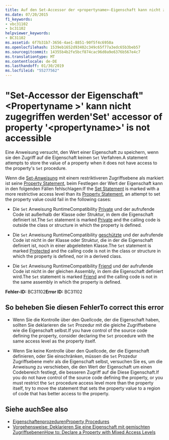 ```yaml
---
title: Auf den Set-Accessor der <propertyname>-Eigenschaft kann nicht zugegriffen werden.
ms.date: 07/20/2015
f1_keywords:
- vbc31102
- bc31102
helpviewer_keywords:
- BC31102
ms.assetid: 6f7b31b7-3656-4ae1-8851-90f5f4c6950a
ms.openlocfilehash: 1539eb1652d93402c349c65f77a3edc65b3beb57
ms.sourcegitcommit: 14355b4b2fe5bcf874cac96d0a9e6376b567e4c7
ms.translationtype: MT
ms.contentlocale: de-DE
ms.lasthandoff: 01/30/2019
ms.locfileid: "55277562"
---
```

# <a name="set-accessor-of-property-propertyname-is-not-accessible"></a><span data-ttu-id="bcb78-102">"Set-Accessor der Eigenschaft"\<Propertyname >' kann nicht zugegriffen werden</span><span class="sxs-lookup"><span data-stu-id="bcb78-102">'Set' accessor of property '\<propertyname>' is not accessible</span></span>
<span data-ttu-id="bcb78-103">Eine Anweisung versucht, den Wert einer Eigenschaft zu speichern, wenn sie den Zugriff auf die Eigenschaft keinen `Set` Verfahren.</span><span class="sxs-lookup"><span data-stu-id="bcb78-103">A statement attempts to store the value of a property when it does not have access to the property's `Set` procedure.</span></span>  
  
 <span data-ttu-id="bcb78-104">Wenn die [Set-Anweisung](../../../visual-basic/language-reference/statements/set-statement.md) mit einem restriktiveren Zugriffsebene als markiert ist seine [Property Statement](../../../visual-basic/language-reference/statements/property-statement.md), beim Festlegen der Wert der Eigenschaft kann in den folgenden Fällen fehlschlagen:</span><span class="sxs-lookup"><span data-stu-id="bcb78-104">If the [Set Statement](../../../visual-basic/language-reference/statements/set-statement.md) is marked with a more restrictive access level than its [Property Statement](../../../visual-basic/language-reference/statements/property-statement.md), an attempt to set the property value could fail in the following cases:</span></span>  
  
-   <span data-ttu-id="bcb78-105">Die `Set` Anweisung RuntimeCompatibility [Private](../../../visual-basic/language-reference/modifiers/private.md) und der aufrufende Code ist außerhalb der Klasse oder Struktur, in dem die Eigenschaft definiert ist.</span><span class="sxs-lookup"><span data-stu-id="bcb78-105">The `Set` statement is marked [Private](../../../visual-basic/language-reference/modifiers/private.md) and the calling code is outside the class or structure in which the property is defined.</span></span>  
  
-   <span data-ttu-id="bcb78-106">Die `Set` Anweisung RuntimeCompatibility [geschützte](../../../visual-basic/language-reference/modifiers/protected.md) und der aufrufende Code ist nicht in der Klasse oder Struktur, die in der die Eigenschaft definiert ist, noch in einer abgeleiteten Klasse.</span><span class="sxs-lookup"><span data-stu-id="bcb78-106">The `Set` statement is marked [Protected](../../../visual-basic/language-reference/modifiers/protected.md) and the calling code is not in the class or structure in which the property is defined, nor in a derived class.</span></span>  
  
-   <span data-ttu-id="bcb78-107">Die `Set` Anweisung RuntimeCompatibility [Friend](../../../visual-basic/language-reference/modifiers/friend.md) und der aufrufende Code ist nicht in der gleichen Assembly, in dem die Eigenschaft definiert wird.</span><span class="sxs-lookup"><span data-stu-id="bcb78-107">The `Set` statement is marked [Friend](../../../visual-basic/language-reference/modifiers/friend.md) and the calling code is not in the same assembly in which the property is defined.</span></span>  
  
 <span data-ttu-id="bcb78-108">**Fehler-ID:** BC31102</span><span class="sxs-lookup"><span data-stu-id="bcb78-108">**Error ID:** BC31102</span></span>  
  
## <a name="to-correct-this-error"></a><span data-ttu-id="bcb78-109">So beheben Sie diesen Fehler</span><span class="sxs-lookup"><span data-stu-id="bcb78-109">To correct this error</span></span>  
  
-   <span data-ttu-id="bcb78-110">Wenn Sie die Kontrolle über den Quellcode, der die Eigenschaft haben, sollten Sie deklarieren die `Set` Prozedur mit die gleiche Zugriffsebene wie die Eigenschaft selbst.</span><span class="sxs-lookup"><span data-stu-id="bcb78-110">If you have control of the source code defining the property, consider declaring the `Set` procedure with the same access level as the property itself.</span></span>  
  
-   <span data-ttu-id="bcb78-111">Wenn Sie keine Kontrolle über den Quellcode, der die Eigenschaft definieren, oder Sie einschränken, müssen die `Set` Prozedur Zugriffsebene mehr als die Eigenschaft selbst, versuchen Sie es, um die Anweisung zu verschieben, die den Wert der Eigenschaft um einen Codebereich festlegt, die besseren Zugriff auf die Diese Eigenschaft.</span><span class="sxs-lookup"><span data-stu-id="bcb78-111">If you do not have control of the source code defining the property, or you must restrict the `Set` procedure access level more than the property itself, try to move the statement that sets the property value to a region of code that has better access to the property.</span></span>  
  
## <a name="see-also"></a><span data-ttu-id="bcb78-112">Siehe auch</span><span class="sxs-lookup"><span data-stu-id="bcb78-112">See also</span></span>
- [<span data-ttu-id="bcb78-113">Eigenschaftenprozeduren</span><span class="sxs-lookup"><span data-stu-id="bcb78-113">Property Procedures</span></span>](../../../visual-basic/programming-guide/language-features/procedures/property-procedures.md)
- [<span data-ttu-id="bcb78-114">Vorgehensweise: Deklarieren Sie eine Eigenschaft mit gemischten Zugriffsebenen</span><span class="sxs-lookup"><span data-stu-id="bcb78-114">How to: Declare a Property with Mixed Access Levels</span></span>](../../../visual-basic/programming-guide/language-features/procedures/how-to-declare-a-property-with-mixed-access-levels.md)
